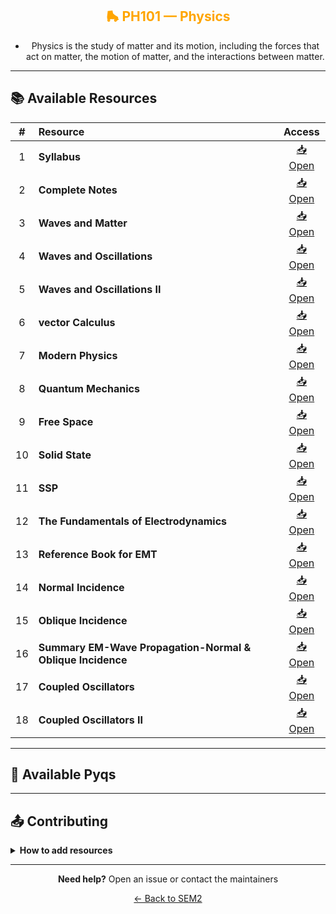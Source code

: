 <div align = "center" style="color:orange">

## 🛼 PH101 — Physics

</div>

<div align = "center">
    
- Physics is the study of matter and its motion, including the forces that act on matter, the motion of matter, and the interactions between matter.

</div>

---

## 📚 Available Resources

<div align="center">

|  #  | Resource                                                   |                                            Access                                             |
| :-: | :--------------------------------------------------------- | :-------------------------------------------------------------------------------------------: |
|  1  | **Syllabus**                                               | [📥 Open](https://drive.google.com/file/d/1O2Tt2VMbYKc3aZaNVWa3Pgx6rAOoDmfB/view?usp=sharing) |
|  2  | **Complete Notes**                                         | [📥 Open](https://drive.google.com/file/d/1o6xPNrRL8i15pirlTwjzDvpr0GTPMSUF/view?usp=sharing) |
|  3  | **Waves and Matter**                                       | [📥 Open](https://drive.google.com/file/d/1bw9-4HZeQZxIkH-64V9Vqa6yLU8PyDSz/view?usp=sharing) |
|  4  | **Waves and Oscillations**                                 | [📥 Open](https://drive.google.com/file/d/1ilsoXvImZNCJw5inJAFVTsBL0g9fE1qh/view?usp=sharing) |
|  5  | **Waves and Oscillations II**                              | [📥 Open](https://drive.google.com/file/d/1p57p2HZSjpUfedTlD9Hk6ZZvQDatAchc/view?usp=sharing) |
|  6  | **vector Calculus**                                        | [📥 Open](https://drive.google.com/file/d/1105YYuCm0XMrdJx0qeaHBSAp-0M4G4Oj/view?usp=sharing) |
|  7  | **Modern Physics**                                         | [📥 Open](https://drive.google.com/file/d/1AOQwtNnsJpYvjycJ728wGAoCS4eJT8zG/view?usp=sharing) |
|  8  | **Quantum Mechanics**                                      | [📥 Open](https://drive.google.com/file/d/1A8BInv8Mk-oQa3yINPX0FjQTZAL5_09c/view?usp=sharing) |
|  9  | **Free Space**                                             | [📥 Open](https://drive.google.com/file/d/1qxjBKop8eruWcE7kQlkYCr5vsW9UwqN5/view?usp=sharing) |
| 10  | **Solid State**                                            | [📥 Open](https://drive.google.com/file/d/1P_vYlXRpcHaEgIUENE1YWx1NhXfOn9m_/view?usp=sharing) |
| 11  | **SSP**                                                    | [📥 Open](https://drive.google.com/file/d/1TFQP4XWugdSyUz-1Ie188Cx9NMDe_YCU/view?usp=sharing) |
| 12  | **The Fundamentals of Electrodynamics**                    | [📥 Open](https://drive.google.com/file/d/1KuJLNuLmKDgiZcbk3kLZ1Uk9V_xKl80E/view?usp=sharing) |
| 13  | **Reference Book for EMT**                                 | [📥 Open](https://drive.google.com/file/d/1P0DL8D92USAAi7Jwv3jGvX0d4dW30FEi/view?usp=sharing) |
| 14  | **Normal Incidence**                                       | [📥 Open](https://drive.google.com/file/d/1mmEhRWvwxQDCgAFQaRKXZ_x3NpbIZtyR/view?usp=sharing) |
| 15  | **Oblique Incidence**                                      | [📥 Open](https://drive.google.com/file/d/18uJf1E8NM6Abi0jo91Vv80OHoVCoXycV/view?usp=sharing) |
| 16  | **Summary EM-Wave Propagation-Normal & Oblique Incidence** | [📥 Open](https://drive.google.com/file/d/1tomau3CZDZvvLQocPBXghJ8qG2rSuy7x/view?usp=sharing) |
| 17  | **Coupled Oscillators**                                    | [📥 Open](https://drive.google.com/file/d/17Di6mNxxYa2HFp6m0HrZhPFGalhOUC22/view?usp=sharing) |
| 18  | **Coupled Oscillators II**                                 | [📥 Open](https://drive.google.com/file/d/1kSHxkke2E75IwguzwoyZKjMBocTZfgGL/view?usp=sharing) |

</div>

---

## 📑 Available Pyqs

<div align="center">

</div>

---

## 📤 Contributing

<details>
<summary><b>How to add resources</b></summary>

### Option A: Upload PDFs

```
CE102/
├── CE102_Mid_2024.pdf
├── CE102_End_2023.pdf
└── CE102_Notes_TopicX.pdf
```

### Option B: Add Drive Links (Recommended)

Add your Google Drive share link to the table above following the existing format.

**📝 Naming Convention**

- For exams: `CE102_Mid_YYYY.pdf` or `CE102_End_YYYY.pdf`
- For notes: `CE102_Lecture#_Topic.pdf`
- For assignments: `CE102_Assignment#_YYYY.pdf`

> 💡 **Important:** Only add files you have permission to share

</details>

---

<div align="center">

**Need help?** Open an issue or contact the maintainers

[← Back to SEM2](../)

</div>
